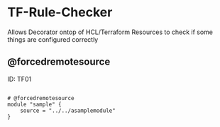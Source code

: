 # TF-Rule-Checker

Allows Decorator ontop of HCL/Terraform Resources to check if some things are configured correctly


## @forcedremotesource

ID: TF01

```

# @forcedremotesource
module "sample" {
    source = "../../asamplemodule"
}

```